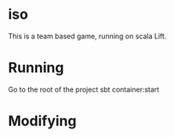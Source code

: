 iso
===

This is a team based game, running on scala Lift.

Running
===
Go to the root of the project
sbt
container:start

Modifying
===
